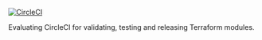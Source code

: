 [![CircleCI](https://circleci.com/gh/timotapanainen/circlecs-test.svg?style=svg&circle-token=52c5e3b8ab111fc059e7af52354c373ee34d4904)](https://circleci.com/gh/timotapanainen/circlecs-test)

Evaluating CircleCI for validating, testing and releasing Terraform modules.   
